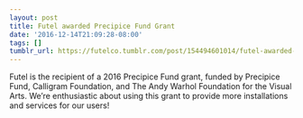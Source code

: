 ```yaml
---
layout: post
title: Futel awarded Precipice Fund Grant
date: '2016-12-14T21:09:28-08:00'
tags: []
tumblr_url: https://futelco.tumblr.com/post/154494601014/futel-awarded-precipice-fund-grant
---
```

Futel is the recipient of a 2016 Precipice Fund grant, funded by Precipice Fund, Calligram Foundation, and The Andy Warhol Foundation for the Visual Arts. We’re enthusiastic about using this grant to provide more installations and services for our users!

